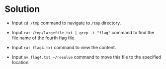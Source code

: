 # Solution

- Input `cd /tmp` command to navigate to `/tmp` directory.

- Input `cat /tmp/largefile.txt | grep -i "flag"` command to find the file name of the fourth flag file.

- Input `cat flag4.txt` command to view the content.

- Input `mv flag4.txt ~/resolve` command to move this file to the specified location.
